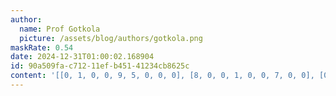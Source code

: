 ```yaml
---
author:
  name: Prof Gotkola
  picture: /assets/blog/authors/gotkola.png
maskRate: 0.54
date: 2024-12-31T01:00:02.168904
id: 90a509fa-c712-11ef-b451-41234cb8625c
content: '[[0, 1, 0, 0, 9, 5, 0, 0, 0], [8, 0, 0, 1, 0, 0, 7, 0, 0], [0, 0, 0, 4, 8, 7, 0, 3, 0], [5, 0, 0, 0, 7, 9, 6, 4, 0], [0, 0, 7, 0, 2, 4, 1, 0, 5], [0, 8, 0, 5, 6, 1, 9, 0, 0], [0, 6, 9, 7, 0, 8, 3, 0, 0], [3, 0, 0, 9, 0, 6, 0, 0, 7], [0, 7, 4, 0, 0, 0, 0, 6, 9]]'
---
```

